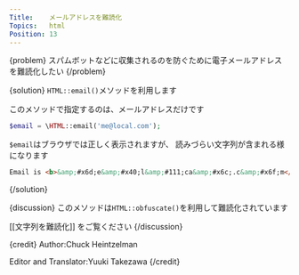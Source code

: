 ```yaml
---
Title:    メールアドレスを難読化
Topics:   html
Position: 13
---
```


{problem}
スパムボットなどに収集されるのを防ぐために電子メールアドレスを難読化したい
{/problem}

{solution}
`HTML::email()`メソッドを利用します

このメソッドで指定するのは、メールアドレスだけです

```php
$email = \HTML::email('me@local.com');
```

`$email`はブラウザでは正しく表示されますが、
読みづらい文字列が含まれる様になります

```html
Email is <b>&amp;#x6d;e&amp;#x40;l&amp;#111;ca&amp;#x6c;.c&amp;#x6f;m</b>
```
{/solution}

{discussion}
このメソッドは`HTML::obfuscate()`を利用して難読化されています

[[文字列を難読化]] をご覧ください
{/discussion}

{credit}
Author:Chuck Heintzelman

Editor and Translator:Yuuki Takezawa
{/credit}
